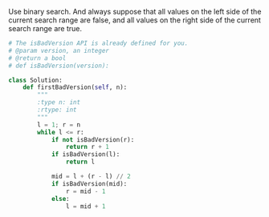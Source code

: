 Use binary search. And always suppose that all values on the left side of the current search range are false, and all values on the right side of the current search range are true.

```python
# The isBadVersion API is already defined for you.
# @param version, an integer
# @return a bool
# def isBadVersion(version):

class Solution:
    def firstBadVersion(self, n):
        """
        :type n: int
        :rtype: int
        """
        l = 1; r = n
        while l <= r:
            if not isBadVersion(r):
                return r + 1
            if isBadVersion(l):
                return l

            mid = l + (r - l) // 2
            if isBadVersion(mid):
                r = mid - 1
            else:
                l = mid + 1
```

